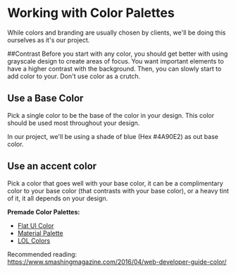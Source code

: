 # Working with Color Palettes

While colors and branding are usually chosen by clients, we'll be doing this ourselves as it's our project.

##Contrast
Before you start with any color, you should get better with using grayscale design to create areas of focus. You want important elements to have a higher contrast with the background. Then, you can slowly start to add color to your. Don't use color as a crutch.

## Use a Base Color
Pick a single color to be the base of the color in your design. This color should be used most throughout your design.

In our project, we'll be using a shade of blue (Hex #4A90E2) as out base color.

## Use an accent color
Pick a color that goes well with your base color, it can be a complimentary color to your base color (that contrasts with your base color), or a heavy tint of it, it all depends on your design.

**Premade Color Palettes:**
- [Flat UI Color](http://flatuicolors.com)
- [Material Palette](http://www.materialpalette.com)
- [LOL Colors](http://www.lolcolors.com)


Recommended reading: https://www.smashingmagazine.com/2016/04/web-developer-guide-color/



